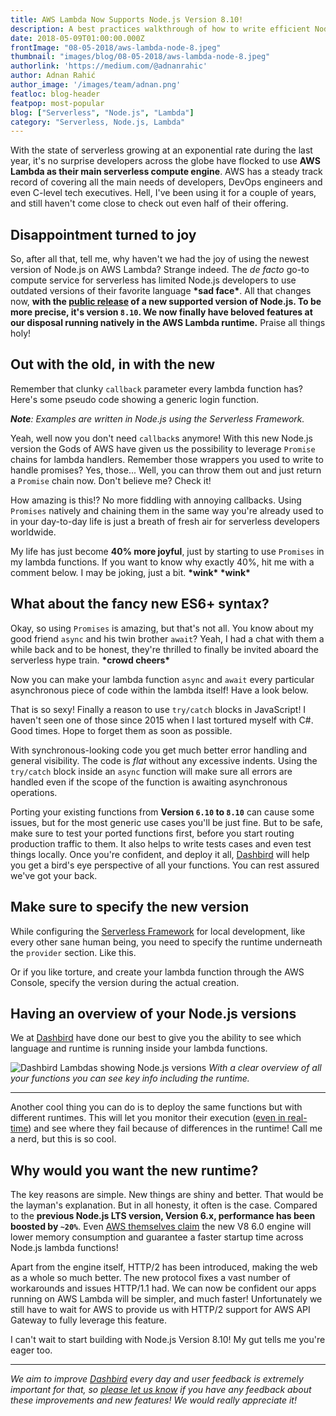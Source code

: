 ```yaml
---
title: AWS Lambda Now Supports Node.js Version 8.10!
description: A best practices walkthrough of how to write efficient Node.js 8.10 code on AWS Lambda. This is packed with examples of how to re-write your existing Node.js 6.10 code as well!
date: 2018-05-09T01:00:00.000Z
frontImage: "08-05-2018/aws-lambda-node-8.jpeg"
thumbnail: "images/blog/08-05-2018/aws-lambda-node-8.jpeg"
authorlink: 'https://medium.com/@adnanrahic'
author: Adnan Rahić
author_image: '/images/team/adnan.png'
featloc: blog-header
featpop: most-popular
blog: ["Serverless", "Node.js", "Lambda"]
category: "Serverless, Node.js, Lambda"
---
```


With the state of serverless growing at an exponential rate during the last year, it's no surprise developers across the globe have flocked to use **AWS Lambda as their main serverless compute engine**. AWS has a steady track record of covering all the main needs of developers, DevOps engineers and even C-level tech executives. Hell, I've been using it for a couple of years, and still haven't come close to check out even half of their offering. 

## Disappointment turned to joy 
So, after all that, tell me, why haven't we had the joy of using the newest version of Node.js on AWS Lambda? Strange indeed. The _de facto_ go-to compute service for serverless has limited Node.js developers to use outdated versions of their favorite language **\*sad face\***. All that changes now, **with the [public release](https://aws.amazon.com/blogs/compute/node-js-8-10-runtime-now-available-in-aws-lambda/) of a new supported version of Node.js. To be more precise, it's version `8.10`. We now finally have beloved features at our disposal running natively in the AWS Lambda runtime.** Praise all things holy!

## Out with the old, in with the new
Remember that clunky `callback` parameter every lambda function has? Here's some pseudo code showing a generic login function.

_**Note**: Examples are written in Node.js using the Serverless Framework._

<script src="https://gist.github.com/adnanrahic/693516c84cdb318b6335a1dd82a51a2e.js"></script>

Yeah, well now you don't need `callback`s anymore! With this new Node.js version the Gods of AWS have given us the possibility to leverage `Promise` chains for lambda handlers. Remember those wrappers you used to write to handle promises? Yes, those... Well, you can throw them out and just return a `Promise` chain now. Don't believe me? Check it!

<script src="https://gist.github.com/adnanrahic/e8b45fb452f5ce53d3907b9f184b22c8.js"></script>

How amazing is this!? No more fiddling with annoying callbacks. Using `Promises` natively and chaining them in the same way you're already used to in your day-to-day life is just a breath of fresh air for serverless developers worldwide. 

My life has just become **40% more joyful**, just by starting to use `Promises` in my lambda functions. If you want to know why exactly 40%, hit me with a comment below. I may be joking, just a bit. **\*wink\* \*wink\***

## What about the fancy new ES6+ syntax?
Okay, so using `Promises` is amazing, but that's not all. You know about my good friend `async` and his twin brother `await`? Yeah, I had a chat with them a while back and to be honest, they're thrilled to finally be invited aboard the serverless hype train. **\*crowd cheers\***

Now you can make your lambda function `async` and `await` every particular asynchronous piece of code within the lambda itself! Have a look below.

<script src="https://gist.github.com/adnanrahic/8e0ddd50e5e9197ad9ca4028c295381e.js"></script>

That is so sexy! Finally a reason to use `try/catch` blocks in JavaScript! I haven't seen one of those since 2015 when I last tortured myself with C#. Good times. Hope to forget them as soon as possible.

With synchronous-looking code you get much better error handling and general visibility. The code is _flat_ without any excessive indents. Using the `try/catch` block inside an `async` function will make sure all errors are handled even if the scope of the function is awaiting asynchronous operations.

Porting your existing functions from **Version `6.10` to `8.10`** can cause some issues, but for the most generic use cases you'll be just fine. But to be safe, make sure to test your ported functions first, before you start routing production traffic to them. It also helps to write tests cases and even test things locally. Once you're confident, and deploy it all, [Dashbird](https://dashbird.io/) will help you get a bird's eye perspective of all your functions. You can rest assured we've got your back.

## Make sure to specify the new version
While configuring the [Serverless Framework](https://serverless.com/) for local development, like every other sane human being, you need to specify the runtime underneath the `provider` section. Like this.

<script src="https://gist.github.com/adnanrahic/e1ed89ea9e619214268511e59e0eb59d.js"></script>

Or if you like torture, and create your lambda function through the AWS Console, specify the version during the actual creation.

## Having an overview of your Node.js versions
We at [Dashbird](https://dashbird.io/) have done our best to give you the ability to see which language and runtime is running inside your lambda functions. 

![Dashbird Lambdas showing Node.js versions](/images/blog/08-05-2018/app-node-versions.png)
_With a clear overview of all your functions you can see key info including the runtime._

___

Another cool thing you can do is to deploy the same functions but with different runtimes. This will let you monitor their execution ([even in real-time](/docs/user-guide/debugging/)) and see where they fail because of differences in the runtime! Call me a nerd, but this is so cool.

## Why would you want the new runtime?
The key reasons are simple. New things are shiny and better. That would be the layman's explanation. But in all honesty, it often is the case. Compared to the **previous Node.js LTS version, Version 6.x, performance has been boosted by `~20%`**. Even [AWS themselves claim](https://aws.amazon.com/blogs/compute/node-js-8-10-runtime-now-available-in-aws-lambda/) the new V8 6.0 engine will lower memory consumption and guarantee a faster startup time across Node.js lambda functions! 

Apart from the engine itself, HTTP/2 has been introduced, making the web as a whole so much better. The new protocol fixes a vast number of workarounds and issues HTTP/1.1 had. We can now be confident our apps running on AWS Lambda will be simpler, and much faster! Unfortunately we still have to wait for AWS to provide us with HTTP/2 support for AWS API Gateway to fully leverage this feature.

I can't wait to start building with Node.js Version 8.10! My gut tells me you're eager too.

___

_We aim to improve [Dashbird](https://dashbird.io/) every day and user feedback is extremely important for that, so [please let us know](mailto:support@dashbird.io) if you have any feedback about these improvements and new features! We would really appreciate it!_